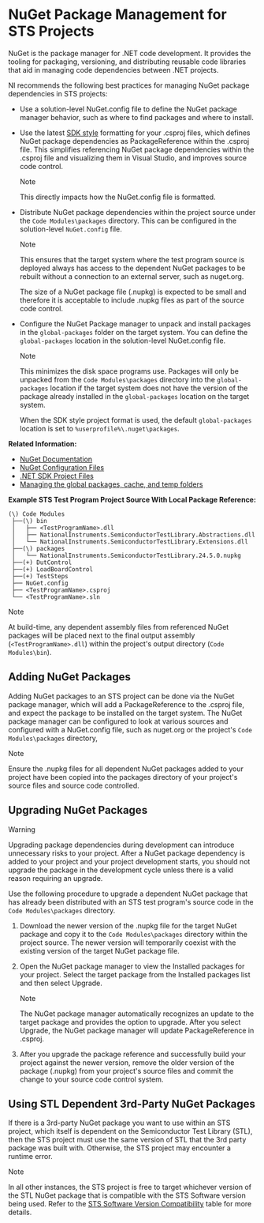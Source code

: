 # NuGet Package Management for STS Projects

NuGet is the package manager for .NET code development. It provides the tooling for packaging, versioning, and distributing reusable code libraries that aid in managing code dependencies between .NET projects.

NI recommends the following best practices for managing NuGet package dependencies in STS projects:

- Use a solution-level NuGet.config file to define the NuGet package manager behavior, such as where to find packages and where to install.

- Use the latest [SDK style](https://learn.microsoft.com/en-us/dotnet/core/project-sdk/overview) formatting for your .csproj files, which defines NuGet package dependencies as PackageReference within the .csproj file. This simplifies referencing NuGet package dependencies within the .csproj file and visualizing them in Visual Studio, and improves source code control.
  > [!NOTE]
  > This directly impacts how the NuGet.config file is formatted.

- Distribute NuGet package dependencies within the project source under the `Code Modules\packages` directory. This can be configured in the solution-level `NuGet.config` file.
  > [!NOTE]
  > This ensures that the target system where the test program source is deployed always has access to the dependent NuGet packages to be rebuilt without a connection to an external server, such as nuget.org.
  >
  > The size of a NuGet package file (.nupkg) is expected to be small and therefore it is acceptable to include .nupkg files as part of the source code control.

- Configure the NuGet Package manager to unpack and install packages in the `global-packages` folder on the target system. You can define the `global-packages` location in the solution-level NuGet.config file.
  > [!NOTE]
  > This minimizes the disk space programs use. Packages will only be unpacked from the `Code Modules\packages` directory into the `global-packages` location if the target system does not have the version of the package already installed in the `global-packages` location on the target system.
  >
  > When the SDK style project format is used, the default `global-packages` location is set to `%userprofile%\.nuget\packages`.

**Related Information:**

- [NuGet Documentation](https://learn.microsoft.com/en-us/nuget/)
- [NuGet Configuration Files](https://learn.microsoft.com/en-us/nuget/reference/nuget-config-file)
- [.NET SDK Project Files](https://learn.microsoft.com/en-us/dotnet/core/project-sdk/overview#project-files)
- [Managing the global packages, cache, and temp folders](https://learn.microsoft.com/en-us/nuget/consume-packages/managing-the-global-packages-and-cache-folders)

**Example STS Test Program Project Source With Local Package Reference:**

```Text
(\) Code Modules
 ├──(\) bin
 │   ├── <TestProgramName>.dll
 │   ├── NationalInstruments.SemiconductorTestLibrary.Abstractions.dll
 │   └── NationalInstruments.SemiconductorTestLibrary.Extensions.dll
 ├──(\) packages
 │   └── NationalInstruments.SemiconductorTestLibrary.24.5.0.nupkg
 ├──(+) DutControl
 ├──(+) LoadBoardControl
 ├──(+) TestSteps
 ├── NuGet.config
 ├── <TestProgramName>.csproj 
 └── <TestProgramName>.sln
```

> [!NOTE]
> At build-time, any dependent assembly files from referenced NuGet packages will be placed next to the final output assembly (`<TestProgramName>.dll`) within the project's output directory (`Code Modules\bin`).

## Adding NuGet Packages

Adding NuGet packages to an STS project can be done via the NuGet package manager, which will add a PackageReference to the .csproj file, and expect the package to be installed on the target system. The NuGet package manager can be configured to look at various sources and configured with a NuGet.config file, such as nuget.org or the project's `Code Modules\packages` directory,

> [!NOTE]
> Ensure the .nupkg files for all dependent NuGet packages added to your project have been copied into the packages directory of your project's source files and source code controlled.

## Upgrading NuGet Packages

> [!WARNING]
> Upgrading package dependencies during development can introduce unnecessary risks to your project. After a NuGet package dependency is added to your project and your project development starts, you should not upgrade the package in the development cycle unless there is a valid reason requiring an upgrade.

Use the following procedure to upgrade a dependent NuGet package that has already been distributed with an STS test program's source code in the `Code Modules\packages` directory.

1. Download the newer version of the .nupkg file for the target NuGet package and copy it to the `Code Modules\packages` directory within the project source. The newer version will temporarily coexist with the existing version of the target NuGet package file.
2. Open the NuGet package manager to view the Installed packages for your project. Select the target package from the Installed packages list and then select Upgrade.
   > [!NOTE]
   > The NuGet package manager automatically recognizes an update to the target package and provides the option to upgrade. After you select Upgrade, the NuGet package manager will update PackageReference in .csproj.

3. After you upgrade the package reference and successfully build your project against the newer version, remove the older version of the package (.nupkg) from your project's source files and commit the change to your source code control system.

## Using STL Dependent 3rd-Party NuGet Packages

If there is a 3rd-party NuGet package you want to use within an STS project, which itself is dependent on the Semiconductor Test Library (STL), then the STS project must use the same version of STL that the 3rd party package was built with. Otherwise, the STS project may encounter a runtime error.

>[!NOTE]
> In all other instances, the STS project is free to target whichever version of the STL NuGet package that is compatible with the STS Software version being used. Refer to the [STS Software Version Compatibility](Overview.md/#sts-software-version-compatibility) table for more details.
